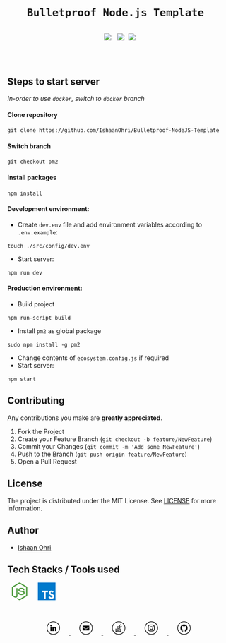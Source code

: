 <code>
  <h1 align="center">Bulletproof Node.js Template </h1>
</code>

<div align="center">
  <img src="https://img.shields.io/github/repo-size/IshaanOhri/Bulletproof-NodeJS-Template?logo=github" hspace="5">
  <img src="https://img.shields.io/github/license/IshaanOhri/Bulletproof-NodeJS-Template" hspace="5">
  <img src="https://img.shields.io/github/last-commit/IshaanOhri/Bulletproof-NodeJS-Template?logo=git">
</div>

<br>

<p align="center">
</p>

<br>

## Steps to start server

<i>In-order to use <code>docker</code>, switch to <code>docker</code> branch</i>

#### Clone repository
```
git clone https://github.com/IshaanOhri/Bulletproof-NodeJS-Template
```

#### Switch branch
```
git checkout pm2
```

#### Install packages
```
npm install
```

#### Development environment:

- Create `dev.env` file and add environment variables according to `.env.example`:
```
touch ./src/config/dev.env
```
- Start server:
```
npm run dev
```

#### Production environment:
- Build project
```
npm run-script build
```
- Install `pm2` as global package
```
sudo npm install -g pm2
```
- Change contents of `ecosystem.config.js` if required
- Start server:
```
npm start
```

## Contributing

Any contributions you make are **greatly appreciated**.

1. Fork the Project
2. Create your Feature Branch (`git checkout -b feature/NewFeature`)
3. Commit your Changes (`git commit -m 'Add some NewFeature'`)
4. Push to the Branch (`git push origin feature/NewFeature`)
5. Open a Pull Request

## License
The project is distributed under the MIT License. See [LICENSE](https://github.com/IshaanOhri/Bulletproof-NodeJS-Template/blob/master/LICENSE) for more information.

## Author
- [Ishaan Ohri](https://github.com/IshaanOhri)

## Tech Stacks / Tools used

<p>
<p>
  <img src="https://github.com/IshaanOhri/IshaanOhri/blob/master/assets/nodejs.svg" height=40 hspace=10>
  <img src="https://github.com/IshaanOhri/IshaanOhri/blob/master/assets/typescript.svg" height=40 hspace=10>
</p>
</p>

<br>

<p align="center">
  <a href="https://www.linkedin.com/in/ishaanohri/">
    <img src="https://github.com/IshaanOhri/IshaanOhri/blob/master/assets/linkedin.png" width="30" height="30" hspace="20">
  </a>

  <a href="mailto:ishaan99ohri@gmail.com">
    <img src="https://github.com/IshaanOhri/IshaanOhri/blob/master/assets/mail.png" width="30" height="30" hspace="20">
  </a>

  <a href="https://stackoverflow.com/users/11712463/ishaan-ohri">
    <img src="https://github.com/IshaanOhri/IshaanOhri/blob/master/assets/stackoverflow.png" width="30" height="30" hspace="20">
  </a>

  <a href="https://www.instagram.com/ohri_8/">
    <img src="https://github.com/IshaanOhri/IshaanOhri/blob/master/assets/instagram.png" width="30" height="30" hspace="20">
  </a>

  <a href="https://github.com/IshaanOhri">
    <img src="https://github.com/IshaanOhri/IshaanOhri/blob/master/assets/github.png" width="30" height="30" hspace="20">
  </a>
</p>
